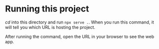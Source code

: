 # Running this project

*cd* into this directory and run `npx serve .`. When you run this command, it will tell you which URL is hosting the project.

After running the command, open the URL in your browser to see the web app.

